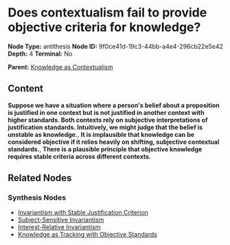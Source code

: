 # Does contextualism fail to provide objective criteria for knowledge?

**Node Type:** antithesis
**Node ID:** 9f0ce41d-19c3-44bb-a4e4-296cb22e5e42
**Depth:** 4
**Terminal:** No

**Parent:** [Knowledge as Contextualism](knowledge-as-contextualism-synthesis-95073345-ff14-49ac-b124-8196c4024972.md)

## Content

**Suppose we have a situation where a person's belief about a proposition is justified in one context but is not justified in another context with higher standards. Both contexts rely on subjective interpretations of justification standards. Intuitively, we might judge that the belief is unstable as knowledge.**, **It is implausible that knowledge can be considered objective if it relies heavily on shifting, subjective contextual standards.**, **There is a plausible principle that objective knowledge requires stable criteria across different contexts.**

## Related Nodes

### Synthesis Nodes

- [Invariantism with Stable Justification Criterion](invariantism-with-stable-justification-criterion-synthesis-6a94bf62-5d1e-4b59-b138-b7578180669e.md)
- [Subject-Sensitive Invariantism](subject-sensitive-invariantism-synthesis-1d6ab90b-e665-4c20-af6e-0160ca9ae26f.md)
- [Interest-Relative Invariantism](interest-relative-invariantism-synthesis-b9046754-e436-421e-8b2f-d5e2a758ee07.md)
- [Knowledge as Tracking with Objective Standards](knowledge-as-tracking-with-objective-standards-synthesis-ee49e9b7-d5a7-4743-a9f1-66083adcf412.md)
